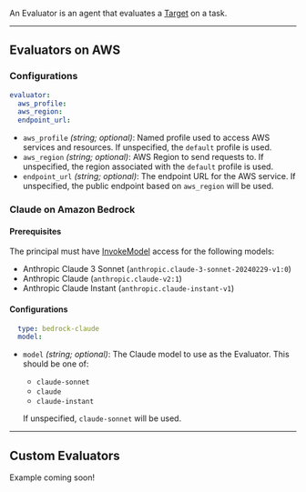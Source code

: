 An Evaluator is an agent that evaluates a [Target](./targets.md) on a task.

---

## Evaluators on AWS

### Configurations

```yaml
evaluator:
  aws_profile:
  aws_region:
  endpoint_url:
```

- `aws_profile` *(string; optional)*: Named profile used to access AWS services and resources. If unspecified, the `default` profile is used.
- `aws_region` *(string; optional)*: AWS Region to send requests to. If unspecified, the region associated with the `default` profile is used.
- `endpoint_url` *(string; optional)*:  The endpoint URL for the AWS service. If unspecified, the public endpoint based on `aws_region` will be used.

### Claude on Amazon Bedrock

#### Prerequisites

The principal must have [InvokeModel](https://docs.aws.amazon.com/bedrock/latest/APIReference/API_runtime_InvokeModel.html) access for the following models:

- Anthropic Claude 3 Sonnet (`anthropic.claude-3-sonnet-20240229-v1:0`)
- Anthropic Claude (`anthropic.claude-v2:1`)
- Anthropic Claude Instant (`anthropic.claude-instant-v1`)

#### Configurations

```yaml
  type: bedrock-claude 
  model:
```

- `model` *(string; optional)*: The Claude model to use as the Evaluator. This should be one of:
    - `claude-sonnet`
    - `claude`
    - `claude-instant`

    If unspecified, `claude-sonnet` will be used.

---

## Custom Evaluators

Example coming soon!